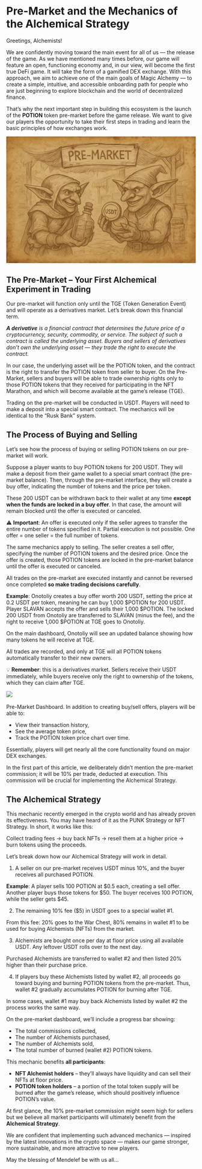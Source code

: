 # Pre-Market and the Mechanics of the Alchemical Strategy

Greetings, Alchemists!

We are confidently moving toward the main event for all of us — the release of the game. As we have mentioned many times before, our game will feature an open, functioning economy and, in our view, will become the first true DeFi game. It will take the form of a gamified DEX exchange. With this approach, we aim to achieve one of the main goals of Magic Alchemy — to create a simple, intuitive, and accessible onboarding path for people who are just beginning to explore blockchain and the world of decentralized finance.

That’s why the next important step in building this ecosystem is the launch of the **POTION** token pre-market before the game release. We want to give our players the opportunity to take their first steps in trading and learn the basic principles of how exchanges work.

![](images/1.2x.jpg)
## The Pre-Market – Your First Alchemical Experiment in Trading
Our pre-market will function only until the TGE (Token Generation Event) and will operate as a derivatives market. Let’s break down this financial term.

***A derivative** is a financial contract that determines the future price of a cryptocurrency, security, commodity, or service. The subject of such a contract is called the underlying asset. Buyers and sellers of derivatives don’t own the underlying asset — they trade the right to execute the contract.*

In our case, the underlying asset will be the POTION token, and the contract is the right to transfer the POTION token from seller to buyer. On the Pre-Market, sellers and buyers will be able to trade ownership rights only to those POTION tokens that they received for participating in the NFT Marathon, and which will become available at the game’s release (TGE).

Trading on the pre-market will be conducted in USDT. Players will need to make a deposit into a special smart contract. The mechanics will be identical to the “Rusk Bank” system.

## The Process of Buying and Selling
Let’s see how the process of buying or selling POTION tokens on our pre-market will work.

Suppose a player wants to buy POTION tokens for 200 USDT. They will make a deposit from their game wallet to a special smart contract (the pre-market balance). Then, through the pre-market interface, they will create a buy offer, indicating the number of tokens and the price per token.

These 200 USDT can be withdrawn back to their wallet at any time **except when the funds are locked in a buy offer**. In that case, the amount will remain blocked until the offer is executed or canceled.

⚠️ **Important**: An offer is executed only if the seller agrees to transfer the entire number of tokens specified in it. Partial execution is not possible.
 One offer = one seller = the full number of tokens.

The same mechanics apply to selling. The seller creates a sell offer, specifying the number of POTION tokens and the desired price. Once the offer is created, those POTION tokens are locked in the pre-market balance until the offer is executed or canceled.

All trades on the pre-market are executed instantly and cannot be reversed once completed  **so make trading decisions carefully**.

**Example**:
Onotoliy creates a buy offer worth 200 USDT, setting the price at 0.2 USDT per token, meaning he can buy 1,000 $POTION for 200 USDT.
 Player SLAVAN accepts the offer and sells their 1,000 $POTION. The locked 200 USDT from Onotoliy are transferred to SLAVAN (minus the fee), and the right to receive 1,000 $POTION at TGE goes to Onotoliy.
 
On the main dashboard, Onotoliy will see an updated balance showing how many tokens he will receive at TGE.

All trades are recorded, and only at TGE will all POTION tokens automatically transfer to their new owners.

💡 **Remember**: this is a derivatives market. Sellers receive their USDT immediately, while buyers receive only the right to ownership of the tokens, which they can claim after TGE.

![](images/2.2x.png)

Pre-Market Dashboard. In addition to creating buy/sell offers, players will be able to:
* View their transaction history,
* See the average token price,
* Track the POTION token price chart over time.


Essentially, players will get nearly all the core functionality found on major DEX exchanges.

In the first part of this article, we deliberately didn’t mention the pre-market commission; it will be 10% per trade, deducted at execution.
This commission will be crucial for implementing the Alchemical Strategy.

## The Alchemical Strategy
This mechanic recently emerged in the crypto world and has already proven its effectiveness. You may have heard of it as the PUNK Strategy or NFT Strategy.
 In short, it works like this:
 
   Collect trading fees → buy back NFTs → resell them at a higher price → burn tokens using the proceeds.
 
Let’s break down how our Alchemical Strategy will work in detail.

1) A seller on our pre-market receives USDT minus 10%, and the buyer receives all purchased POTION.

**Example**:
 A player sells 100 POTION at $0.5 each, creating a sell offer. Another player buys those tokens for $50.
 The buyer receives 100 POTION, while the seller gets $45.
 
 2) The remaining 10% fee ($5) in USDT goes to a special wallet #1.

From this fee:
20% goes to the War Chest,
80% remains in wallet #1 to be used for buying Alchemists (NFTs) from the market.


3) Alchemists are bought once per day at floor price using all available USDT. Any leftover USDT rolls over to the next day.

Purchased Alchemists are transferred to wallet #2 and then listed 20% higher than their purchase price.

4) If players buy these Alchemists listed by wallet #2, all proceeds go toward buying and burning POTION tokens from the pre-market.
 Thus, wallet #2 gradually accumulates POTION for burning after TGE.
 
In some cases, wallet #1 may buy back Alchemists listed by wallet #2 the process works the same way.

On the pre-market dashboard, we’ll include a progress bar showing:
* The total commissions collected,
* The number of Alchemists purchased,
* The number of Alchemists sold,
* The total number of burned (wallet #2) POTION tokens.

This mechanic benefits **all participants**:

* **NFT Alchemist holders** – they’ll always have liquidity and can sell their NFTs at floor price.
* **POTION token holders** – a portion of the total token supply will be burned after the game’s release, which should positively influence POTION’s value.

At first glance, the 10% pre-market commission might seem high for sellers but we believe all market participants will ultimately benefit from the **Alchemical Strategy**.

We are confident that implementing such advanced mechanics — inspired by the latest innovations in the crypto space — makes our game stronger, more sustainable, and more attractive to new players.

May the blessing of Mendelef be with us all…
